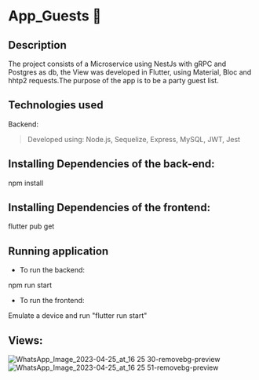 # App_Guests 🎉
## Description
The project consists of a Microservice using NestJs with gRPC and Postgres as db, the View was developed in Flutter, using Material, Bloc and hhtp2 requests.The purpose of the app is to be a party guest list.

## Technologies used
  
Backend:

> Developed using: Node.js, Sequelize, Express, MySQL, JWT, Jest

##  Installing Dependencies of the back-end:

npm install

##  Installing Dependencies of the frontend:

flutter pub get


##  Running application

* To run the backend:


npm run start


* To run the frontend:


Emulate a device and run "flutter run start"

##  Views:

![WhatsApp_Image_2023-04-25_at_16 25 30-removebg-preview](https://user-images.githubusercontent.com/86383966/234570319-43040c08-edf5-4c84-ade2-48c9228d6fe6.png)
![WhatsApp_Image_2023-04-25_at_16 25 51-removebg-preview](https://user-images.githubusercontent.com/86383966/234570326-b91526a7-aa1c-4ddd-bab6-b7ad6c8f7161.png)
